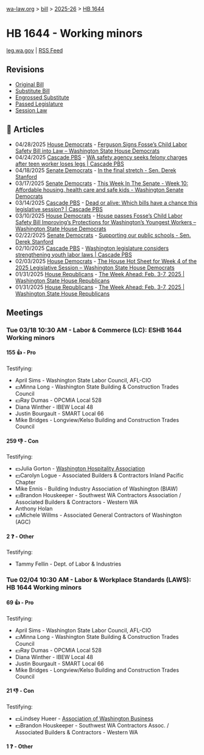 [wa-law.org](/) > [bill](/bill/) > [2025-26](/bill/2025-26/) > [HB 1644](/bill/2025-26/hb/1644/)

# HB 1644 - Working minors
[leg.wa.gov](https://app.leg.wa.gov/billsummary?BillNumber=1644&Year=2025&Initiative=false) | [RSS Feed](./rss.xml)

## Revisions
* [Original Bill](1/)
* [Substitute Bill](S/)
* [Engrossed Substitute](S.E/)
* [Passed Legislature](S.PL/)
* [Session Law](S.SL/)

## 📰 Articles
* 04/28/2025 [House Democrats](/org/house_democrats/) - [Ferguson Signs Fosse’s Child Labor Safety Bill into Law – Washington State House Democrats](https://housedemocrats.wa.gov/blog/2025/04/28/ferguson-signs-fosses-child-labor-safety-bill-into-law/#:~:text=House%20Bill%201644)
* 04/24/2025 [Cascade PBS](/org/cascade_pbs/) - [WA safety agency seeks felony charges after teen worker loses legs | Cascade PBS](https://www.cascadepbs.org/investigations/2025/04/wa-safety-agency-seeks-felony-charges-after-teen-worker-loses-legs#:~:text=House%20Bill%201644)
* 04/18/2025 [Senate Democrats](/org/senate_democrats/) - [In the final stretch - Sen. Derek Stanford](https://senatedemocrats.wa.gov/stanford/2025/04/18/in-the-final-stretch/#:~:text=HB%201644)
* 03/17/2025 [Senate Democrats](/org/senate_democrats/) - [This Week In The Senate - Week 10: Affordable housing, health care and safe kids - Washington Senate Democrats](https://senatedemocrats.wa.gov/blog/2025/03/16/this-week-in-the-senate-week-10-affordable-housing-health-care-and-safe-kids/#:~:text=House%20Bill%201644)
* 03/14/2025 [Cascade PBS](/org/cascade_pbs/) - [Dead or alive: Which bills have a chance this legislative session? | Cascade PBS](https://www.cascadepbs.org/news/2025/03/dead-or-alive-which-bills-have-chance-legislative-session#:~:text=House%20Bill%201644)
* 03/10/2025 [House Democrats](/org/house_democrats/) - [House passes Fosse’s Child Labor Safety Bill Improving’s Protections for Washington’s Youngest Workers – Washington State House Democrats](https://housedemocrats.wa.gov/blog/2025/03/10/house-passes-fosses-child-labor-safety-bill-improvings-protections-for-washingtons-youngest-workers/#:~:text=House%20Bill%201644)
* 02/22/2025 [Senate Democrats](/org/senate_democrats/) - [Supporting our public schools - Sen. Derek Stanford](https://senatedemocrats.wa.gov/stanford/2025/02/21/supporting-our-public-schools/#:~:text=House%20version%20of%20this%20bill.)
* 02/10/2025 [Cascade PBS](/org/cascade_pbs/) - [Washington legislature considers strengthening youth labor laws | Cascade PBS](https://www.cascadepbs.org/investigations/2025/02/washington-legislature-considers-strengthening-youth-labor-laws#:~:text=House%20Bill%201644)
* 02/03/2025 [House Democrats](/org/house_democrats/) - [The House Hot Sheet for Week 4 of the 2025 Legislative Session – Washington State House Democrats](https://housedemocrats.wa.gov/blog/2025/02/03/the-house-hot-sheet-for-week-4-of-the-2025-legislative-session/#:~:text=HB%201644)
* 01/31/2025 [House Republicans](/org/house_republicans/) - [The Week Ahead: Feb. 3-7, 2025 | Washington State House Republicans](http://houserepublicans.wa.gov/week/the-week-ahead-feb-3-7-2025/#:~:text=HB%201644)
* 01/31/2025 [House Republicans](/org/house_republicans/) - [The Week Ahead: Feb. 3-7, 2025 | Washington State House Republicans](https://houserepublicans.wa.gov/week/the-week-ahead-feb-3-7-2025/#:~:text=HB%201644)

## Meetings
### Tue 03/18 10:30 AM - Labor & Commerce (LC): ESHB 1644 Working minors
#### 155 👍 - Pro
Testifying:
* April Sims - Washington State Labor Council, AFL-CIO
* 💵Minna Long - Washington State Building & Construction Trades Council
* 💵Ray Dumas - OPCMIA Local 528
* Diana Winther - IBEW Local 48
* Justin Bourgault - SMART Local 66
* Mike Bridges - Longview/Kelso Building and Construction Trades Council

#### 259 👎 - Con
Testifying:
* 💵Julia Gorton - [Washington Hospitality Association](/org/washington_hospitality_association/)
* 💵Carolyn Logue - Associated Builders & Contractors Inland Pacific Chapter
* Mike Ennis - Building Industry Association of Washington (BIAW)
* 💵Brandon Houskeeper - Southwest WA Contractors Association / Associated Builders & Contractors - Western WA
* Anthony Holan
* 💵Michele Willms - Associated General Contractors of Washington (AGC)

#### 2 ❓ - Other
Testifying:
* Tammy Fellin - Dept. of Labor & Industries

### Tue 02/04 10:30 AM - Labor & Workplace Standards (LAWS): HB 1644 Working minors
#### 69 👍 - Pro
Testifying:
* April Sims - Washington State Labor Council, AFL-CIO
* 💵Minna Long - Washington State Building & Construction Trades Council
* 💵Ray Dumas - OPCMIA Local 528
* Diana Winther - IBEW Local 48
* Justin Bourgault - SMART Local 66
* Mike Bridges - Longview/Kelso Building and Construction Trades Council

#### 21 👎 - Con
Testifying:
* 💵Lindsey Hueer - [Association of Washington Business](/org/association_of_washington_business/)
* 💵Brandon Houskeeper - Southwest WA Contractors Assoc. / Associated Builders & Contractors - Western WA

#### 1 ❓ - Other
